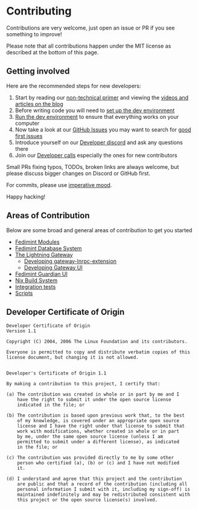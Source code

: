 # Contributing

Contributions are very welcome, just open an issue or PR if you see something to improve! 

Please note that all contributions happen under the MIT license as described at the bottom of this page.

## Getting involved

Here are the recommended steps for new developers:
1. Start by reading our [non-technical primer](https://fedimint.org/docs/intro) and viewing the [videos and articles on the blog](https://fedimint.org/blog)
2. Before writing code you will need to [set up the dev environment](dev-env.md)
3. [Run the dev environment](dev-running.md) to ensure that everything works on your computer
4. Now take a look at our [GitHub Issues](https://github.com/fedimint/fedimint/issues) you may want to search for [good first issues](https://github.com/fedimint/fedimint/issues?q=is%3Aopen+is%3Aissue+label%3A%22good+first+issue%22)
5. Introduce yourself on our [Developer discord](https://chat.fedimint.org) and ask any questions there
6. Join our [Developer calls](https://calendar.google.com/calendar/u/0/embed?src=fedimintcalendar@gmail.com) especially the ones for new contributors

Small PRs fixing typos, TODOs, broken links are always welcome, but please discuss bigger changes on Discord or GitHub first.

For commits, please use [imperative mood](https://stackoverflow.com/questions/3580013/should-i-use-past-or-present-tense-in-git-commit-messages/3580764#3580764).

Happy hacking!


## Areas of Contribution

Below are some broad and general areas of contribution to get you started

* [Fedimint Modules](./architecture.md)
* [Fedimint Database System](./database.md)
* [The Lightning Gateway](./gateway.md)
    * [Developing gateway-lnrpc-extension](./gateway.md#developing-gateway-lnrpc-extension)
    * [Developing Gateway UI](https://github.com/fedimint/ui)
* [Fedimint Guardian UI](https://github.com/fedimint/ui)
* [Nix Build System](./nix-ci.md)
* [Integration tests](../integrationtests/README.md)
* [Scripts](../scripts/README.md)

## Developer Certificate of Origin

```
Developer Certificate of Origin
Version 1.1

Copyright (C) 2004, 2006 The Linux Foundation and its contributors.

Everyone is permitted to copy and distribute verbatim copies of this
license document, but changing it is not allowed.


Developer's Certificate of Origin 1.1

By making a contribution to this project, I certify that:

(a) The contribution was created in whole or in part by me and I
    have the right to submit it under the open source license
    indicated in the file; or

(b) The contribution is based upon previous work that, to the best
    of my knowledge, is covered under an appropriate open source
    license and I have the right under that license to submit that
    work with modifications, whether created in whole or in part
    by me, under the same open source license (unless I am
    permitted to submit under a different license), as indicated
    in the file; or

(c) The contribution was provided directly to me by some other
    person who certified (a), (b) or (c) and I have not modified
    it.

(d) I understand and agree that this project and the contribution
    are public and that a record of the contribution (including all
    personal information I submit with it, including my sign-off) is
    maintained indefinitely and may be redistributed consistent with
    this project or the open source license(s) involved.
```
